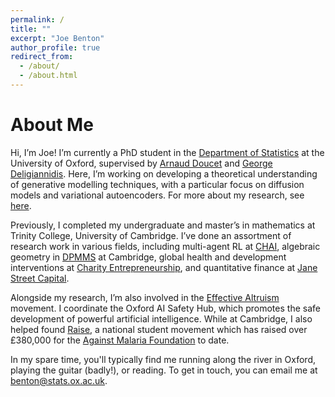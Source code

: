 ```yaml
---
permalink: /
title: ""
excerpt: "Joe Benton"
author_profile: true
redirect_from: 
  - /about/
  - /about.html
---
```


# About Me

Hi, I’m Joe! I’m currently a PhD student in the [Department of Statistics](https://www.stats.ox.ac.uk/) at the University of Oxford, supervised by [Arnaud Doucet](https://www.stats.ox.ac.uk/~doucet/) and [George Deligiannidis](https://www.stats.ox.ac.uk/~deligian/). Here, I’m working on developing a theoretical understanding of generative modelling techniques, with a particular focus on diffusion models and variational autoencoders. For more about my research, see [here](https://joejbenton.com/research/).

Previously, I completed my undergraduate and master’s in mathematics at Trinity College, University of Cambridge. I’ve done an assortment of research work in various fields, including multi-agent RL at [CHAI](https://humancompatible.ai/), algebraic geometry in [DPMMS](https://www.dpmms.cam.ac.uk/) at Cambridge, global health and development interventions at [Charity Entrepreneurship](https://www.charityentrepreneurship.com/), and quantitative finance at [Jane Street Capital](https://www.janestreet.com/).

Alongside my research, I’m also involved in the [Effective Altruism](https://www.effectivealtruism.org/) movement. I coordinate the Oxford AI Safety Hub, which promotes the safe development of powerful artificial intelligence. While at Cambridge, I also helped found [Raise](https://www.joinraise.org/), a national student movement which has raised over £380,000 for the [Against Malaria Foundation](https://www.againstmalaria.com/) to date.

In my spare time, you'll typically find me running along the river in Oxford, playing the guitar (badly!), or reading. To get in touch, you can email me at [benton@stats.ox.ac.uk](mailto:benton@stats.ox.ac.uk).

